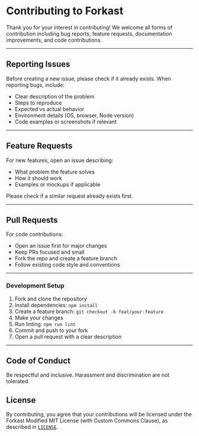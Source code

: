 # Contributing to Forkast

Thank you for your interest in contributing! We welcome all forms of contribution including bug reports, feature requests, documentation improvements, and code contributions.

---

## Reporting Issues

Before creating a new issue, please check if it already exists. When reporting bugs, include:

- Clear description of the problem
- Steps to reproduce
- Expected vs actual behavior
- Environment details (OS, browser, Node version)
- Code examples or screenshots if relevant

---

## Feature Requests

For new features, open an issue describing:

- What problem the feature solves
- How it should work
- Examples or mockups if applicable

Please check if a similar request already exists first.

---

## Pull Requests

For code contributions:

- Open an issue first for major changes
- Keep PRs focused and small
- Fork the repo and create a feature branch
- Follow existing code style and conventions

---

### Development Setup

1. Fork and clone the repository
2. Install dependencies: `npm install`
3. Create a feature branch: `git checkout -b feat/your-feature`
4. Make your changes
5. Run linting: `npm run lint`
6. Commit and push to your fork
7. Open a pull request with a clear description

---

## Code of Conduct

Be respectful and inclusive. Harassment and discrimination are not tolerated.

## License

By contributing, you agree that your contributions will be licensed under the Forkast Modified MIT License (with Custom Commons Clause), as described in [`LICENSE`](LICENSE).
